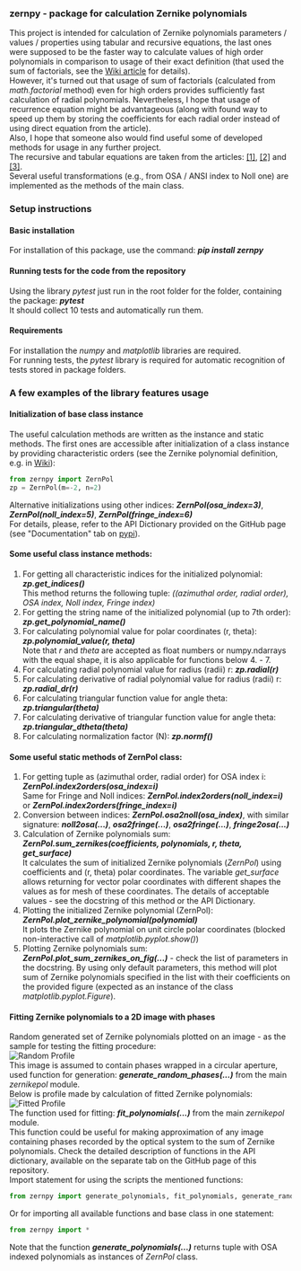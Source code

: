 ### zernpy - package for calculation Zernike polynomials

This project is intended for calculation of Zernike polynomials parameters / values / properties using tabular and recursive equations, 
the last ones were supposed to be the faster way to calculate values of high order polynomials in comparison to usage of their exact 
definition (that used the sum of factorials, see the [Wiki article](https://en.wikipedia.org/wiki/Zernike_polynomials) for details).     
However, it's turned out that usage of sum of factorials (calculated from *math.factorial* method) even for high orders provides
sufficiently fast calculation of radial polynomials. Nevertheless, I hope that usage of recurrence equation might be advantageous (along
with found way to speed up them by storing the coefficients for each radial order instead of using direct equation from the article).      
Also, I hope that someone also would find useful some of developed methods for usage in any further project.     
The recursive and tabular equations are taken from the articles: [[1]](https://doi.org/10.1364/OL.38.002487), 
[[2]](https://doi.org/10.1080/09500340.2011.554896) and [[3]](https://doi.org/10.1364/OE.26.018878).    
Several useful transformations (e.g., from OSA / ANSI index to Noll one) are implemented as the methods of the main class.

### Setup instructions

#### Basic installation
For installation of this package, use the command: ***pip install zernpy***  

#### Running tests for the code from the repository
Using the library *pytest* just run in the root folder for the folder, containing the package: ***pytest***    
It should collect 10 tests and automatically run them.

#### Requirements
For installation the *numpy* and *matplotlib* libraries are required.  
For running tests, the *pytest* library is required for automatic recognition of tests stored in package folders.  

### A few examples of the library features usage
#### Initialization of base class instance
The useful calculation methods are written as the instance and static methods. The first ones are accessible after initialization of a class instance
by providing characteristic orders (see the Zernike polynomial definition, e.g. in [Wiki](https://en.wikipedia.org/wiki/Zernike_polynomials)):   
```python  # code block for Python code
from zernpy import ZernPol
zp = ZernPol(m=-2, n=2)  
```
Alternative initializations using other indices: ***ZernPol(osa_index=3)***, ***ZernPol(noll_index=5)***, ***ZernPol(fringe_index=6)***   
For details, please, refer to the API Dictionary provided on the GitHub page (see "Documentation" tab on [pypi](https://pypi.org/project/zernpy/)).

#### Some useful class instance methods:
1) For getting all characteristic indices for the initialized polynomial: ***zp.get_indices()***   
This method returns the following tuple: *((azimuthal order, radial order), OSA index, Noll index, Fringe index)*
2) For getting the string name of the initialized polynomial (up to 7th order): ***zp.get_polynomial_name()***
3) For calculating polynomial value for polar coordinates (r, theta): ***zp.polynomial_value(r, theta)***  
Note that *r* and *theta* are accepted as float numbers or numpy.ndarrays with the equal shape, it is also applicable for
functions below 4. - 7.    
4) For calculating radial polynomial value for radius (radii) r: ***zp.radial(r)***  
5) For calculating derivative of radial polynomial value for radius (radii) r: ***zp.radial_dr(r)***
6) For calculating triangular function value for angle theta: ***zp.triangular(theta)*** 
7) For calculating derivative of triangular function value for angle theta: ***zp.triangular_dtheta(theta)***   
8) For calculating normalization factor (N): ***zp.normf()*** 

#### Some useful static methods of ZernPol class:
1) For getting tuple as (azimuthal order, radial order) for OSA index i: ***ZernPol.index2orders(osa_index=i)***  
Same for Fringe and Noll indices: ***ZernPol.index2orders(noll_index=i)*** or ***ZernPol.index2orders(fringe_index=i)***
2) Conversion between indices: ***ZernPol.osa2noll(osa_index)***,
with similar signature: ***noll2osa(...)***, ***osa2fringe(...)***, ***osa2fringe(...)***, ***fringe2osa(...)***
3) Calculation of Zernike polynomials sum: ***ZernPol.sum_zernikes(coefficients, polynomials, r, theta, get_surface)***   
It calculates the sum of initialized Zernike polynomials (*ZernPol*) using coefficients and (r, theta) polar coordinates.
The variable *get_surface* allows returning for vector polar coordinates with different shapes the values as for mesh of these coordinates.
The details of acceptable values - see the docstring of this method or the API Dictionary.
4) Plotting the initialized Zernike polynomial (ZernPol): ***ZernPol.plot_zernike_polynomial(polynomial)***  
It plots the Zernike polynomial on unit circle polar coordinates (blocked non-interactive call of *matplotlib.pyplot.show()*)
5) Plotting Zernike polynomials sum:  ***ZernPol.plot_sum_zernikes_on_fig(...)*** - check the list of parameters in the docstring.
By using only default parameters, this method will plot sum of Zernike polynomials specified in the list with their coefficients
on the provided figure (expected as an instance of the class *matplotlib.pyplot.Figure*).

#### Fitting Zernike polynomials to a 2D image with phases
Random generated set of Zernike polynomials plotted on an image - as the sample for testing the fitting procedure:     
![Random Profile](./src/zernpy/readme_images/Random_Profile.png "Random phases profile, 'jet' matplotlib colormap")        
This image is assumed to contain phases wrapped in a circular aperture, used function for generation:
***generate_random_phases(...)*** from the main *zernikepol* module.    
Below is profile made by calculation of fitted Zernike polynomials:    
![Fitted Profile](./src/zernpy/readme_images/Fitted_Profile.png "Fitted polynomials profile, 'jet' matplotlib colormap")               
The function used for fitting: ***fit_polynomials(...)*** from the main *zernikepol* module.    
This function could be useful for making approximation of any image containing phases recorded by the optical system
to the sum of Zernike polynomials. Check the detailed description of functions in the API dictionary, available on
the separate tab on the GitHub page of this repository.  
Import statement for using the scripts the mentioned functions:  
```python
from zernpy import generate_polynomials, fit_polynomials, generate_random_phases
```
Or for importing all available functions and base class in one statement:    
```python
from zernpy import *
```
Note that the function ***generate_polynomials(...)*** returns tuple with OSA indexed polynomials as instances of *ZernPol* class.   
